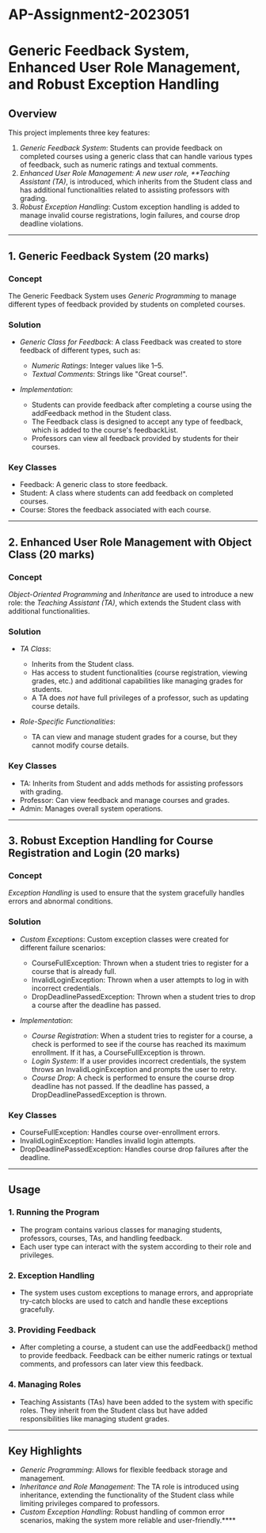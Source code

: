    # AP-Assignment2-2023051

# Generic Feedback System, Enhanced User Role Management, and Robust Exception Handling

## Overview

This project implements three key features:
1. *Generic Feedback System*: Students can provide feedback on completed courses using a generic class that can handle various types of feedback, such as numeric ratings and textual comments.
2. *Enhanced User Role Management: A new user role, **Teaching Assistant (TA)*, is introduced, which inherits from the Student class and has additional functionalities related to assisting professors with grading.
3. *Robust Exception Handling*: Custom exception handling is added to manage invalid course registrations, login failures, and course drop deadline violations.

---

## 1. Generic Feedback System (20 marks)

### Concept
The Generic Feedback System uses *Generic Programming* to manage different types of feedback provided by students on completed courses.

### Solution
- *Generic Class for Feedback*: A class Feedback<T> was created to store feedback of different types, such as:
    - *Numeric Ratings*: Integer values like 1–5.
    - *Textual Comments*: Strings like "Great course!".

- *Implementation*:
    - Students can provide feedback after completing a course using the addFeedback method in the Student class.
    - The Feedback class is designed to accept any type of feedback, which is added to the course's feedbackList.
    - Professors can view all feedback provided by students for their courses.

### Key Classes
- Feedback<T>: A generic class to store feedback.
- Student: A class where students can add feedback on completed courses.
- Course: Stores the feedback associated with each course.

---

## 2. Enhanced User Role Management with Object Class (20 marks)

### Concept
*Object-Oriented Programming* and *Inheritance* are used to introduce a new role: the *Teaching Assistant (TA)*, which extends the Student class with additional functionalities.

### Solution
- *TA Class*:
    - Inherits from the Student class.
    - Has access to student functionalities (course registration, viewing grades, etc.) and additional capabilities like managing grades for students.
    - A TA does *not* have full privileges of a professor, such as updating course details.

- *Role-Specific Functionalities*:
    - TA can view and manage student grades for a course, but they cannot modify course details.

### Key Classes
- TA: Inherits from Student and adds methods for assisting professors with grading.
- Professor: Can view feedback and manage courses and grades.
- Admin: Manages overall system operations.

---

## 3. Robust Exception Handling for Course Registration and Login (20 marks)

### Concept
*Exception Handling* is used to ensure that the system gracefully handles errors and abnormal conditions.

### Solution
- *Custom Exceptions*: Custom exception classes were created for different failure scenarios:
    - CourseFullException: Thrown when a student tries to register for a course that is already full.
    - InvalidLoginException: Thrown when a user attempts to log in with incorrect credentials.
    - DropDeadlinePassedException: Thrown when a student tries to drop a course after the deadline has passed.

- *Implementation*:
    - *Course Registration*: When a student tries to register for a course, a check is performed to see if the course has reached its maximum enrollment. If it has, a CourseFullException is thrown.
    - *Login System*: If a user provides incorrect credentials, the system throws an InvalidLoginException and prompts the user to retry.
    - *Course Drop*: A check is performed to ensure the course drop deadline has not passed. If the deadline has passed, a DropDeadlinePassedException is thrown.

### Key Classes
- CourseFullException: Handles course over-enrollment errors.
- InvalidLoginException: Handles invalid login attempts.
- DropDeadlinePassedException: Handles course drop failures after the deadline.

---

## Usage

### 1. Running the Program
- The program contains various classes for managing students, professors, courses, TAs, and handling feedback.
- Each user type can interact with the system according to their role and privileges.

### 2. Exception Handling
- The system uses custom exceptions to manage errors, and appropriate try-catch blocks are used to catch and handle these exceptions gracefully.

### 3. Providing Feedback
- After completing a course, a student can use the addFeedback() method to provide feedback. Feedback can be either numeric ratings or textual comments, and professors can later view this feedback.

### 4. Managing Roles
- Teaching Assistants (TAs) have been added to the system with specific roles. They inherit from the Student class but have added responsibilities like managing student grades.

---

## Key Highlights
- *Generic Programming*: Allows for flexible feedback storage and management.
- *Inheritance and Role Management*: The TA role is introduced using inheritance, extending the functionality of the Student class while limiting privileges compared to professors.
- *Custom Exception Handling*: Robust handling of common error scenarios, making the system more reliable and user-friendly.****